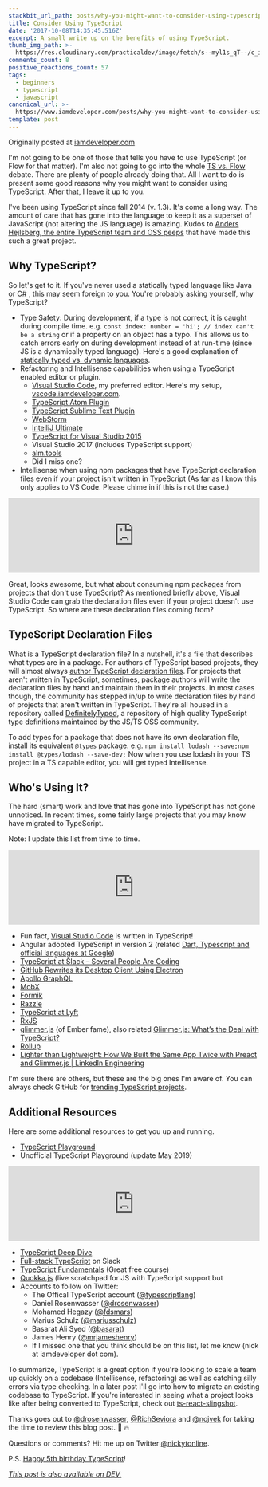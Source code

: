 ```yaml
---
stackbit_url_path: posts/why-you-might-want-to-consider-using-typescript-6j3
title: Consider Using TypeScript
date: '2017-10-08T14:35:45.516Z'
excerpt: A small write up on the benefits of using TypeScript.
thumb_img_path: >-
  https://res.cloudinary.com/practicaldev/image/fetch/s--myl1s_qT--/c_imagga_scale,f_auto,fl_progressive,h_420,q_auto,w_1000/https://thepracticaldev.s3.amazonaws.com/i/k8pe37firnq0uhi5546a.png
comments_count: 8
positive_reactions_count: 57
tags:
  - beginners
  - typescript
  - javascript
canonical_url: >-
  https://www.iamdeveloper.com/posts/why-you-might-want-to-consider-using-typescript-6j3/
template: post
---
```



Originally posted at [iamdeveloper.com](https://www.iamdeveloper.com/consider-using-typescript/)

I'm not going to be one of those that tells you have to use TypeScript (or Flow for that matter). I'm also not going to go into the whole [TS vs. Flow](https://www.google.ca/search?q=flow+vs.+typescript&rlz=1C5CHFA_enCA763CA763&oq=flow+vs.+typescript&aqs=chrome.0.0l4.3590j0j4&sourceid=chrome&ie=UTF-8) debate. There are plenty of people already doing that. All I want to do is present some good reasons why you might want to consider using TypeScript. After that, I leave it up to you.

I've been using TypeScript since fall 2014 (v. 1.3). It's come a long way. The amount of care that has gone into the language to keep it as a superset of JavaScript (not altering the JS language) is amazing. Kudos to [Anders Hejlsberg, the entire TypeScript team and OSS peeps](https://github.com/Microsoft/TypeScript/graphs/contributors) that have made this such a great project.

Why TypeScript?
---------------

So let's get to it. If you've never used a statically typed language like Java or C# , this may seem foreign to you. You're probably asking yourself, why TypeScript?

* Type Safety: During development, if a type is not correct, it is caught during compile time. e.g. 
`const index: number = 'hi'; // index can't be a string`
 or if a property on an object has a typo. This allows us to catch errors early on during development instead of at run-time (since JS is a dynamically typed language). Here's a good explanation of [statically typed vs. dynamic languages](https://stackoverflow.com/a/1517670/77814).
* Refactoring and Intellisense capabilities when using a TypeScript enabled editor or plugin.
  * [Visual Studio Code](https://code.visualstudio.com), my preferred editor. Here's my setup, [vscode.iamdeveloper.com](http://vscode.iamdeveloper.com).
  * [TypeScript Atom Plugin](https://atom.io/packages/atom-typescript)
  * [TypeScript Sublime Text Plugin](https://github.com/Microsoft/TypeScript-Sublime-Plugin)
  * [WebStorm](https://www.jetbrains.com/help/webstorm/typescript.html)
  * [IntelliJ Ultimate](https://www.jetbrains.com/help/idea/typescript.html)
  * [TypeScript for Visual Studio 2015](https://www.microsoft.com/en-us/download/details.aspx?id=48593)
  * Visual Studio 2017 (includes TypeScript support)
  * [alm.tools](http://alm.tools)
  * Did I miss one?
* Intellisense when using npm packages that have TypeScript declaration files even if your project isn't written in TypeScript (As far as I know this only applies to VS Code. Please chime in if this is not the case.)


<iframe class="liquidTag" src="https://dev.to/embed/twitter?args=910937405267509249" style="border: 0; width: 100%;"></iframe>


Great, looks awesome, but what about consuming npm packages from projects that don't use TypeScript? As mentioned briefly above, Visual Studio Code can grab the declaration files even if your project doesn't use TypeScript. So where are these declaration files coming from?

TypeScript Declaration Files
----------------------------

What is a TypeScript declaration file? In a nutshell, it's a file that describes what types are in a package. For authors of TypeScript based projects, they will almost always [author TypeScript declaration files](https://www.typescriptlang.org/docs/handbook/declaration-files/introduction.html). For projects that aren't written in TypeScript, sometimes, package authors will write the declaration files by hand and maintain them in their projects. In most cases though, the community has stepped in/up to write declaration files by hand of projects that aren't written in TypeScript. They're all housed in a repository called [DefinitelyTyped](http://definitelytyped.org), a repository of high quality TypeScript type definitions maintained by the JS/TS OSS community.

To add types for a package that does not have its own declaration file, install its equivalent 
`@types`
 package. e.g. 
`npm install lodash --save;npm install @types/lodash --save-dev;`
 Now when you use lodash in your TS project in a TS capable editor, you will get typed Intellisense.

Who's Using It?
---------------

The hard (smart) work and love that has gone into TypeScript has not gone unnoticed. In recent times, some fairly large projects that you may know have migrated to TypeScript.

Note: I update this list from time to time.


<iframe class="liquidTag" src="https://dev.to/embed/twitter?args=913242699255488512" style="border: 0; width: 100%;"></iframe>


* Fun fact, [Visual Studio Code](https://github.com/Microsoft/vscode) is written in TypeScript!
* Angular adopted TypeScript in version 2 (related [Dart, Typescript and official languages at Google](news.dartlang.org/2017/04/dart-typescript-and-official-languages.html))
* [TypeScript at Slack – Several People Are Coding](https://slack.engineering/typescript-at-slack-a81307fa288d)
* [GitHub Rewrites its Desktop Client Using Electron](https://www.infoq.com/news/2017/05/github-electron-desktop-client)
* [Apollo GraphQL](https://github.com/apollographql)
* [MobX](https://github.com/mobxjs/mobx)
* [Formik](https://github.com/jaredpalmer/formik)
* [Razzle](https://github.com/jaredpalmer/razzle)
* [TypeScript at Lyft](https://eng.lyft.com/typescript-at-lyft-64f0702346ea)
* [RxJS](https://github.com/ReactiveX/rxjs)
* [glimmer.js](https://github.com/glimmerjs/glimmer.js) (of Ember fame), also related [Glimmer.js: What’s the Deal with TypeScript?](https://medium.com/@tomdale/glimmer-js-whats-the-deal-with-typescript-f666d1a3aad0)
* [Rollup](https://github.com/rollup/rollup)
* [Lighter than Lightweight: How We Built the Same App Twice with Preact and Glimmer.js | LinkedIn Engineering](https://engineering.linkedin.com/blog/2018/03/how-we-built-the-same-app-twice-with-preact-and-glimmerjs)

I'm sure there are others, but these are the big ones I'm aware of. You can always check GitHub for [trending TypeScript projects](https://github.com/trending/typescript).

Additional Resources
--------------------

Here are some additional resources to get you up and running.

* [TypeScript Playground](https://www.typescriptlang.org/play)
* Unofficial TypeScript Playground (update May 2019)


<iframe class="liquidTag" src="https://dev.to/embed/link?args=https%3A%2F%2Fdev.to%2Fnickytonline%2Fan-enhanced-typescript-playground-49j6" style="border: 0; width: 100%;"></iframe>


* [TypeScript Deep Dive](https://www.gitbook.com/book/basarat/typescript)
* [Full-stack TypeScript](https://fullstacktypescript.slack.com) on Slack
* [TypeScript Fundamentals](https://typescriptcourses.com/typescript-fundamentals) (Great free course)
* [Quokka.js](https://quokkajs.com) (live scratchpad for JS with TypeScript support but 
* Accounts to follow on Twitter:
  * The Offical TypeScript account ([@typescriptlang](https://twitter.com/typescriptlang))
  * Daniel Rosenwasser ([@drosenwasser](https://twitter.com/drosenwasser))
  * Mohamed Hegazy ([@fdsmars](https://twitter.com/fdsmars))
  * Marius Schulz ([@mariusschulz](https://twitter.com/mariusschulz))
  * Basarat Ali Syed ([@basarat](https://twitter.com/basarat))
  * James Henry ([@mrjameshenry](https://twitter.com/mrjameshenry))
  * If I missed one that you think should be on this list, let me know (nick at iamdeveloper dot com).

To summarize, TypeScript is a great option if you're looking to scale a team up quickly on a codebase (Intellisense, refactoring) as well as catching silly errors via type checking. In a later post I'll go into how to migrate an existing codebase to TypeScript. If you're interested in seeing what a project looks like after being converted to TypeScript, check out  [ts-react-slingshot](https://github.com/typescriptcrew/ts-react-slingshot).

Thanks goes out to [@drosenwasser](https://twitter.com/drosenwasser), [@RichSeviora](https://twitter.com/RichSeviora) and [@nojvek](https://twitter.com/nojvek) for taking the time to review this blog post. 💯 🔥

Questions or comments? Hit me up on Twitter [@nickytonline](https://www.twitter.com/nickytonline).

P.S. [Happy 5th birthday TypeScript](https://twitter.com/typescriptlang/status/914918151556448256)!

*[This post is also available on DEV.](https://dev.to/nickytonline/why-you-might-want-to-consider-using-typescript-6j3)*


<script>
const parent = document.getElementsByTagName('head')[0];
const script = document.createElement('script');
script.type = 'text/javascript';
script.src = 'https://cdnjs.cloudflare.com/ajax/libs/iframe-resizer/4.1.1/iframeResizer.min.js';
script.charset = 'utf-8';
script.onload = function() {
    window.iFrameResize({}, '.liquidTag');
};
parent.appendChild(script);
</script>    
